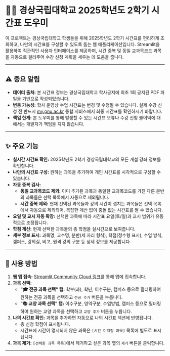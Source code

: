 # 👨‍💻 경상국립대학교 2025학년도 2학기 시간표 도우미

이 프로젝트는 경상국립대학교 학생들을 위해 2025학년도 2학기 시간표를 편리하게 조회하고, 나만의 시간표를 구성할 수 있도록 돕는 웹 애플리케이션입니다. Streamlit을 활용하여 직관적인 사용자 인터페이스를 제공하며, 시간 중복 및 동일 교과목코드 과목을 자동으로 걸러주어 수강 신청 계획을 세우는 데 도움을 줍니다.

---

## ⚠️ 중요 알림

* **데이터 출처:** 본 시간표 정보는 경상국립대학교 학사공지에 최초 1회 공지된 PDF 파일을 기반으로 작성되었습니다.
* **변동 가능성:** 학사 운영상 수업 시간표는 변경 및 수정될 수 있습니다. 실제 수강 신청 전 반드시 [my.gnu.ac.kr](https://my.gnu.ac.kr) 통합 서비스에서 최종 시간표를 확인하시기 바랍니다.
* **책임 한계:** 본 도우미를 통해 발생할 수 있는 시간표 오류나 수강 신청 불이익에 대해서는 개발자가 책임을 지지 않습니다.

---

## ✨ 주요 기능

* **실시간 시간표 확인:** 2025학년도 2학기 경상국립대학교의 모든 개설 강좌 정보를 확인합니다.
* **나만의 시간표 구성:** 원하는 과목을 추가하여 개인 시간표를 시각적으로 구성할 수 있습니다.
* **자동 중복 검사:**
    * **동일 교과목코드 제외:** 이미 추가된 과목과 동일한 교과목코드를 가진 다른 분반의 과목들은 선택 목록에서 자동으로 제외됩니다.
    * **시간 중복 제외:** 현재 선택된 과목들과 강의 시간이 겹치는 과목들은 선택 목록에서 자동으로 제외되어, 복잡한 계산 없이 충돌 없는 시간표를 짤 수 있습니다.
* **요일 및 교시 자동 확장:** 선택한 과목에 따라 시간표 요일(토/일)과 교시 범위가 유동적으로 조정됩니다.
* **학점 계산:** 현재 선택한 과목들의 총 학점을 실시간으로 보여줍니다.
* **세부 정보 표시:** 과목명, 교수명, 분반(세 자리 형식), 학점(정수형 표시), 수업 방식, 캠퍼스, 강의실, 비고, 원격 강의 구분 등 상세 정보를 제공합니다.

---

## 🚀 사용 방법

1.  **웹 앱 접속:** [Streamlit Community Cloud 링크](https://gnu-timetable-maker.streamlit.app)를 통해 앱에 접속합니다.
2.  **과목 선택:**
    * **"🎓 전공 과목 선택" 탭:** 학부(과), 학년, 이수구분, 캠퍼스 등으로 필터링하여 원하는 전공 과목을 선택하고 `전공 추가` 버튼을 누릅니다.
    * **"📚 교양 과목 선택" 탭:** 이수구분, 영역구분, 수업방법, 캠퍼스 등으로 필터링하여 원하는 교양 과목을 선택하고 `교양 추가` 버튼을 누릅니다.
3.  **나의 시간표 확인:** 과목을 추가하면 자동으로 나의 시간표 섹션에 반영됩니다.
    * 총 신청 학점이 표시됩니다.
    * 시간표에 시간이 명시되지 않은 과목은 `[시간 미지정 과목]` 목록에 별도로 표시됩니다.
4.  **과목 제거:** `[선택한 과목 목록]`에서 제거하고 싶은 과목 옆의 `제거` 버튼을 클릭합니다.

---

